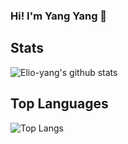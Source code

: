 ### Hi! I'm Yang Yang 👋

<!--
**Elio-yang/elio-yang** is a ✨ _special_ ✨ repository because its `README.md` (this file) appears on your GitHub profile.

Here are some ideas to get you started:

- 🔭 I’m currently working on ...
- 🌱 I’m currently learning ...
- 👯 I’m looking to collaborate on ...
- 🤔 I’m looking for help with ...
- 💬 Ask me about ...
- 📫 How to reach me: ...
- 😄 Pronouns: ...
- ⚡ Fun fact: ...
-->

## Stats
![Elio-yang's github stats](https://github-readme-stats.vercel.app/api?username=Elio-yang)

## Top Languages
![Top Langs](https://github-readme-stats.vercel.app/api/top-langs/?username=Elio-yang&langs_count=8)
